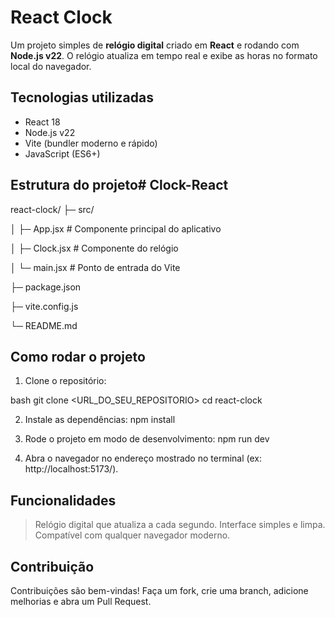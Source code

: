 # React Clock

Um projeto simples de **relógio digital** criado em **React** e rodando com **Node.js v22**. O relógio atualiza em tempo real e exibe as horas no formato local do navegador.

## Tecnologias utilizadas

- React 18
- Node.js v22
- Vite (bundler moderno e rápido)
- JavaScript (ES6+)

## Estrutura do projeto# Clock-React

react-clock/
├─ src/

│ ├─ App.jsx # Componente principal do aplicativo

│ ├─ Clock.jsx # Componente do relógio

│ └─ main.jsx # Ponto de entrada do Vite

├─ package.json

├─ vite.config.js

└─ README.md

## Como rodar o projeto

1. Clone o repositório:

bash
git clone <URL_DO_SEU_REPOSITORIO>
cd react-clock

2. Instale as dependências:
npm install

3. Rode o projeto em modo de desenvolvimento:
npm run dev

4. Abra o navegador no endereço mostrado no terminal (ex: http://localhost:5173/).

## Funcionalidades

> Relógio digital que atualiza a cada segundo.
> Interface simples e limpa.
> Compatível com qualquer navegador moderno.

## Contribuição

Contribuições são bem-vindas!
Faça um fork, crie uma branch, adicione melhorias e abra um Pull Request.

